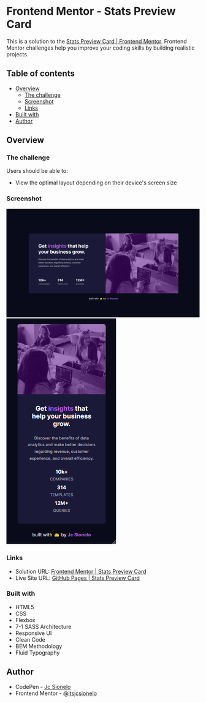 # Frontend Mentor - Stats Preview Card

This is a solution to the [Stats Preview Card | Frontend Mentor](https://www.frontendmentor.io/challenges/stats-preview-card-component-8JqbgoU62). Frontend Mentor challenges help you improve your coding skills by building realistic projects. 

## Table of contents

- [Overview](#overview)
  - [The challenge](#the-challenge)
  - [Screenshot](#screenshot)
  - [Links](#links)
- [Built with](#built-with)
- [Author](#author)

## Overview

### The challenge

Users should be able to:

- View the optimal layout depending on their device's screen size

### Screenshot

![./design/desktop-sc.png](./design/desktop-sc.png)
![./design/mobile-sc.png](./design/mobile-sc.png)

### Links

- Solution URL: [Frontend Mentor | Stats Preview Card](https://www.frontendmentor.io/solutions/stats-preview-card-mobilefirst-flexbox-bem-71-sass-architecture-_wudbWpCf)
- Live Site URL: [GitHub Pages | Stats Preview Card](https://itsjcsionelo.github.io/previewcard/)

### Built with

- HTML5
- CSS
- Flexbox
- 7-1 SASS Architecture
- Responsive UI
- Clean Code
- BEM Methodology
- Fluid Typography

## Author

- CodePen - [Jc Sionelo](https://codepen.io/jcsionelo)
- Frontend Mentor - [@itsjcsionelo](https://www.frontendmentor.io/profile/itsjcsionelo)
